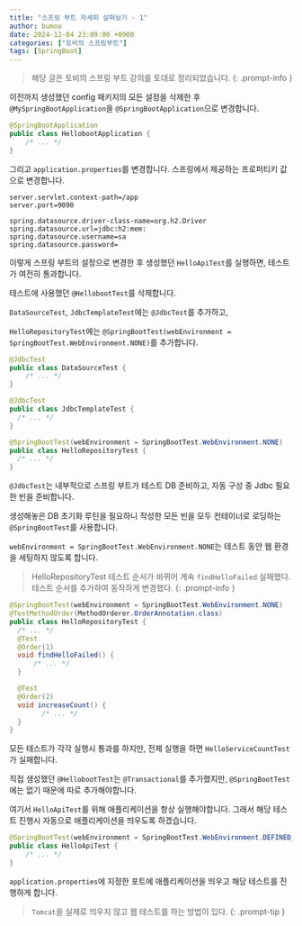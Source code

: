 ```yaml
---
title: "스프링 부트 자세히 살펴보기 - 1"
author: bumoo
date: 2024-12-04 23:09:00 +0900
categories: ["토비의 스프링부트"]
tags: [SpringBoot]
---
```


> 해당 글은 토비의 스프링 부트 강의를 토대로 정리되었습니다.
{: .prompt-info }

이전까지 생성했던 config 패키지의 모든 설정을 삭제한 후 `@MySpringBootApplication`을 `@SpringBootApplication`으로 변경합니다.

```java
@SpringBootApplication
public class HellobootApplication {
    /* ... */
}
```

그리고 `application.properties`를 변경합니다. 스프링에서 제공하는 프로퍼티키 값으로 변경합니다.

```properties
server.servlet.context-path=/app
server.port=9090

spring.datasource.driver-class-name=org.h2.Driver
spring.datasource.url=jdbc:h2:mem:
spring.datasource.username=sa
spring.datasource.password=
```

이렇게 스프링 부트의 설정으로 변경한 후 생성했던 `HelloApiTest`를 실행하면, 테스트가 여전히 통과합니다.

테스트에 사용했던 `@HellobootTest`를 삭제합니다.

`DataSourceTest`, `JdbcTemplateTest`에는 `@JdbcTest`를 추가하고,

`HelloRepositoryTest`에는 `@SpringBootTest(webEnvironment = SpringBootTest.WebEnvironment.NONE)`를 추가합니다.

```java
@JdbcTest
public class DataSourceTest {
    /* ... */
}

@JdbcTest
public class JdbcTemplateTest {
  /* ... */
}

@SpringBootTest(webEnvironment = SpringBootTest.WebEnvironment.NONE)
public class HelloRepositoryTest {
  /* ... */
}
```

`@JdbcTest`는 내부적으로 스프링 부트가 테스트 DB 준비하고, 자동 구성 중 Jdbc 필요한 빈을 준비합니다.

생성해놓은 DB 초기화 루틴을 필요하니 작성한 모든 빈을 모두 컨테이너로 로딩하는 `@SpringBootTest`를 사용합니다.

`webEnvironment = SpringBootTest.WebEnvironment.NONE`는 테스트 동안 웹 환경을 세팅하지 않도록 합니다.


> HelloRepositoryTest 테스트 순서가 바뀌어 계속 `findHelloFailed` 실패했다.
> 테스트 순서를 추가하여 동작하게 변경했다.
{: .prompt-info }

```java
@SpringBootTest(webEnvironment = SpringBootTest.WebEnvironment.NONE)
@TestMethodOrder(MethodOrderer.OrderAnnotation.class)
public class HelloRepositoryTest {
  /* ... */
  @Test
  @Order(1)
  void findHelloFailed() {
      /* ... */
  }

  @Test
  @Order(2)
  void increaseCount() {      
        /* ... */
  }
}
```

모든 테스트가 각각 실행시 통과를 하지만, 전체 실행을 하면 `HelloServiceCountTest`가 실패합니다.

직접 생성했던 `@HellobootTest`는 `@Transactional`를 추가했지만, `@SpringBootTest`에는 없기 때문에 따로 추가해야합니다.

여기서 `HelloApiTest`를 위해 애플리케이션을 항상 실행해야합니다. 그래서 해당 테스트 진행시 자동으로 애플리케이션을 띄우도록 하겠습니다.

```java
@SpringBootTest(webEnvironment = SpringBootTest.WebEnvironment.DEFINED_PORT)
public class HelloApiTest {
    /* ... */
}
```

`application.properties`에 지정한 포트에 애플리케이션을 띄우고 해당 테스트를 진행하게 합니다.

> `Tomcat`을 실제로 띄우지 않고 웹 테스트를 하는 방법이 있다.
{: .prompt-tip }

